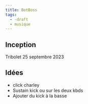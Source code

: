 ```yaml
---
title: BotBoss
tags:
  - -draft
  - musique
---
```

## Inception

Tribolet
25 septembre 2023

## Idées

- click charley
- Sustain kick ou sur les deux kbds
- Ajouter du kick à la basse